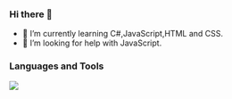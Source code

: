 ### Hi there 👋

- 🌱 I’m currently learning C#,JavaScript,HTML and CSS.
- 🤔 I’m looking for help with JavaScript.

### Languages and Tools

<a href="https://skillicons.dev">
   <img src=https://skillicons.dev/icons?i=cs,js,html,css,python,mysql&perline=6>
</a>
